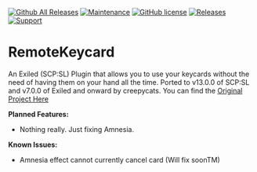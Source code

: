 [![Github All Releases](https://img.shields.io/github/downloads/creepycats/RemoteKeycard/total.svg)](https://github.com/creepycats/RemoteKeycard/releases) [![Maintenance](https://img.shields.io/badge/Maintained%3F-yes-green.svg)](https://github.com/creepycats/RemoteKeycard/graphs/commit-activity) [![GitHub license](https://img.shields.io/github/license/Naereen/StrapDown.js.svg)](https://github.com/creepycats/RemoteKeycard/blob/main/LICENSE)
<a href="https://github.com/creepycats/RemoteKeycard/releases"><img src="https://img.shields.io/github/v/release/creepycats/RemoteKeycard?include_prereleases&label=Release" alt="Releases"></a>
<a href="https://discord.gg/PyUkWTg"><img src="https://img.shields.io/discord/656673194693885975?color=%23aa0000&label=EXILED" alt="Support"></a>

# RemoteKeycard
An Exiled (SCP:SL) Plugin that allows you to use your keycards without the need of having them on your hand all the time.
Ported to v13.0.0 of SCP:SL and v7.0.0 of Exiled and onward by creepycats. You can find the [Original Project Here](https://github.com/SebasCapo/RemoteKeycard/)

**Planned Features:**
- Nothing really. Just fixing Amnesia.

**Known Issues:**
- Amnesia effect cannot currently cancel card (Will fix soonTM)
